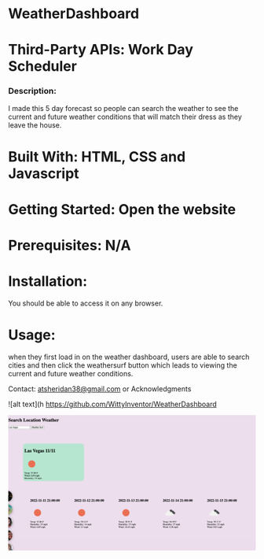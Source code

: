 # WeatherDashboard

# Third-Party APIs: Work Day Scheduler

### Description: 
I made this 5 day forecast so people can search the weather to see the current and future weather conditions that will match their dress as they leave the house. 

# Built With: HTML, CSS and Javascript
# Getting Started: Open the website
# Prerequisites: N/A
# Installation: 
You should be able to access it on any browser.


# Usage: 
when they first load in on the weather dashboard, users are able to search cities and then click the weathersurf button which leads to viewing the current and future weather conditions. 

 

Contact: atsheridan38@gmail.com or 
Acknowledgments

![alt text](h
https://github.com/WittyInventor/WeatherDashboard

![alt picture of Weather Dashboard](./assets/WeatherDashboard.png)
